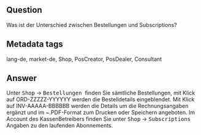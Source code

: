## Question

Was ist der Unterschied zwischen Bestellungen und Subscriptions?

## Metadata tags

lang-de, market-de, Shop, PosCreator, PosDealer, Consultant

## Answer

Unter <kbd>Shop</kbd> &rarr; <kbd> Bestellungen </kbd> finden Sie sämtliche Bestellungen, mit Klick auf ORD-ZZZZZ-YYYYYY werden die Bestelldetails eingeblendet. Mit Klick auf INV-AAAAA-BBBBBB werden die Details um die Rechnungsangaben ergänzt und im ~.PDF-Format zum Drucken oder Speichern angeboten.
Im Account des KassenBetreibers finden Sie unter <kbd>Shop</kbd> &rarr; <kbd> Subscriptions </kbd> Angaben zu den laufenden Abonnements. 



